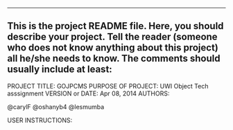 ------------------------------------------------------------------------
This is the project README file. Here, you should describe your project.
Tell the reader (someone who does not know anything about this project)
all he/she needs to know. The comments should usually include at least:
------------------------------------------------------------------------

PROJECT TITLE: GOJPCMS
PURPOSE OF PROJECT: UWI Object Tech asssignment
VERSION or DATE: Apr 08, 2014
AUTHORS:

@carylF
@oshanyb4
@lesmumba

USER INSTRUCTIONS:
